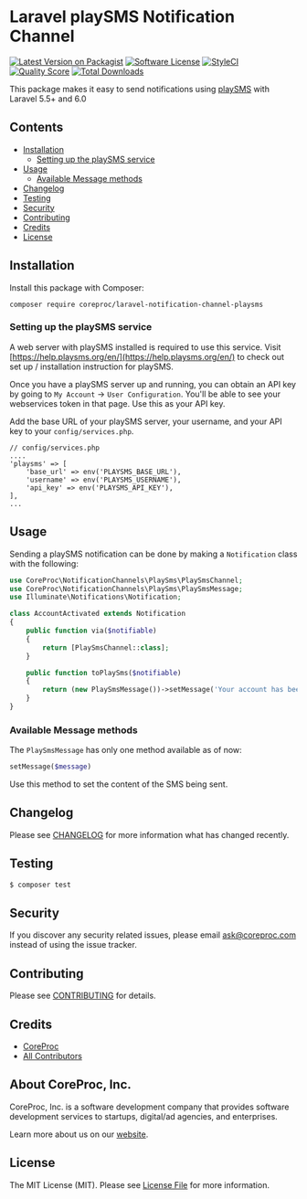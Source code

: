 # Laravel playSMS Notification Channel

[![Latest Version on Packagist](https://img.shields.io/packagist/v/coreproc/laravel-notification-channel-playsms.svg?style=flat-square)](https://packagist.org/packages/coreproc/laravel-notification-channel-playsms)
[![Software License](https://img.shields.io/badge/license-MIT-brightgreen.svg?style=flat-square)](LICENSE.md)
[![StyleCI](https://styleci.io/repos/238358722/shield)](https://styleci.io/repos/238358722)
[![Quality Score](https://img.shields.io/scrutinizer/g/coreproc/laravel-notification-channel-playsms.svg?style=flat-square)](https://scrutinizer-ci.com/g/coreproc/laravel-notification-channel-playsms)
[![Total Downloads](https://img.shields.io/packagist/dt/coreproc/laravel-notification-channel-play-ms.svg?style=flat-square)](https://packagist.org/packages/coreproc/laravel-notification-channel-playsms)

This package makes it easy to send notifications using [playSMS](https://playsms.org) with Laravel 5.5+ and 6.0

## Contents

- [Installation](#installation)
	- [Setting up the playSMS service](#setting-up-the-playSMS-service)
- [Usage](#usage)
	- [Available Message methods](#available-message-methods)
- [Changelog](#changelog)
- [Testing](#testing)
- [Security](#security)
- [Contributing](#contributing)
- [Credits](#credits)
- [License](#license)


## Installation

Install this package with Composer:

    composer require coreproc/laravel-notification-channel-playsms

### Setting up the playSMS service

A web server with playSMS installed is required to use this service. Visit 
[https://help.playsms.org/en/](https://help.playsms.org/en/) to check out set up / installation instruction for playSMS.

Once you have a playSMS server up and running, you can obtain an API key by going to `My Account` -> 
`User Configuration`. You'll be able to see your webservices token in that page. Use this as your API key.  

Add the base URL of your playSMS server, your username, and your API key to your `config/services.php`.

    // config/services.php
    ....
    'playsms' => [
        'base_url' => env('PLAYSMS_BASE_URL'),
        'username' => env('PLAYSMS_USERNAME'),
        'api_key' => env('PLAYSMS_API_KEY'),
    ],
    ...

## Usage

Sending a playSMS notification can be done by making a `Notification` class with the following:

```php
use CoreProc\NotificationChannels\PlaySms\PlaySmsChannel;
use CoreProc\NotificationChannels\PlaySms\PlaySmsMessage;
use Illuminate\Notifications\Notification;

class AccountActivated extends Notification
{
    public function via($notifiable)
    {
        return [PlaySmsChannel::class];
    }

    public function toPlaySms($notifiable)
    {
        return (new PlaySmsMessage())->setMessage('Your account has been activated!');
    }
}
```

### Available Message methods

The `PlaySmsMessage` has only one method available as of now:

```php
setMessage($message)
```

Use this method to set the content of the SMS being sent.

## Changelog

Please see [CHANGELOG](CHANGELOG.md) for more information what has changed recently.

## Testing

``` bash
$ composer test
```

## Security

If you discover any security related issues, please email ask@coreproc.com instead of using the issue tracker.

## Contributing

Please see [CONTRIBUTING](CONTRIBUTING.md) for details.

## Credits

- [CoreProc](https://github.com/CoreProc)
- [All Contributors](../../contributors)

## About CoreProc, Inc.

CoreProc, Inc. is a software development company that provides software development services to startups, digital/ad agencies, and enterprises.

Learn more about us on our [website](https://coreproc.com).

## License

The MIT License (MIT). Please see [License File](LICENSE.md) for more information.

